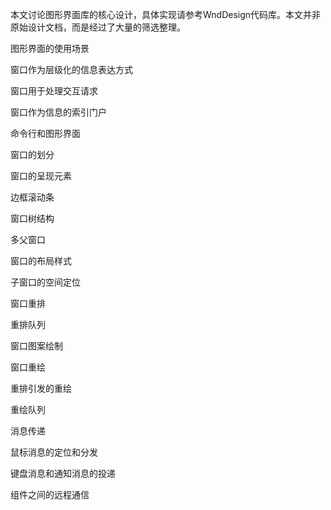 本文讨论图形界面库的核心设计，具体实现请参考WndDesign代码库。本文并非原始设计文档，而是经过了大量的筛选整理。







图形界面的使用场景

窗口作为层级化的信息表达方式

窗口用于处理交互请求

窗口作为信息的索引门户

命令行和图形界面





窗口的划分

窗口的呈现元素

边框滚动条





窗口树结构

多父窗口





窗口的布局样式

子窗口的空间定位

窗口重排

重排队列





窗口图案绘制

窗口重绘

重排引发的重绘

重绘队列





消息传递

鼠标消息的定位和分发

键盘消息和通知消息的投递

组件之间的远程通信


